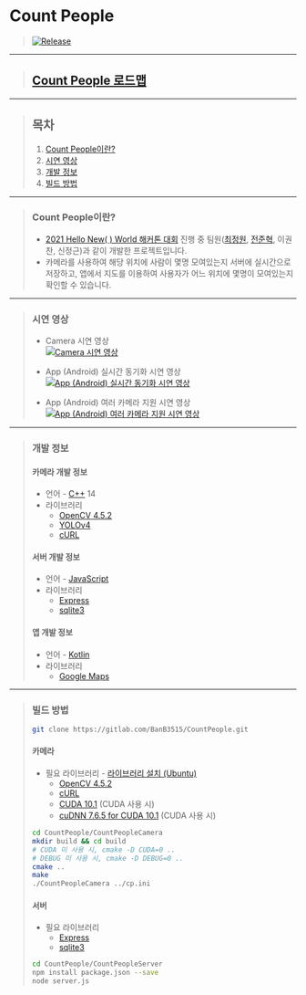 # **Count People**

> [![Release](https://img.shields.io/badge/Release-v1.0-2F9D27?style=for-the-badge&logo=GitLab&logoColor=white)](https://gitlab.com/BanB3515/CountPeople/-/releases)

---

> ## **[Count People 로드맵](https://www.notion.so/banb/Count-People-c36d957340a04d00816da0dca826f385)**

---

> ## **목차**
>
> 1. [Count People이란?](#Count-People이란)
> 2. [시연 영상](#시연-영상)
> 3. [개발 정보](#개발-정보)
> 4. [빌드 방법](#빌드-방법)

---

> ### **Count People이란?**
>
> -   [2021 Hello New( ) World 해커톤 대회](http://www.hellonewworld.co.kr/bbs/board.php?bo_table=51&wr_id=4) 진행 중 팀원([최정원](https://gitlab.com/BanB3515), [전준혁](https://gitlab.com/zaqwsx2003), 이권찬, 신정근)과 같이 개발한 프로젝트입니다.
> -   카메라를 사용하여 해당 위치에 사람이 몇명 모여있는지 서버에 실시간으로 저장하고, 앱에서 지도를 이용하여 사용자가 어느 위치에 몇명이 모여있는지 확인할 수 있습니다.

---

> ### **시연 영상**
>
> -   Camera 시연 영상  
>     [![Camera 시연 영상](https://img.youtube.com/vi/OxkI2eLC19c/0.jpg)](https://youtu.be/OxkI2eLC19c)
>
> -   App (Android) 실시간 동기화 시연 영상  
>     [![App (Android) 실시간 동기화 시연 영상](https://img.youtube.com/vi/R7CbMyBE36g/0.jpg)](https://youtu.be/R7CbMyBE36g)
>
> -   App (Android) 여러 카메라 지원 시연 영상  
>     [![App (Android) 여러 카메라 지원 시연 영상](https://img.youtube.com/vi/z37i_sfI9qI/0.jpg)](https://youtu.be/z37i_sfI9qI)

---

> ### **개발 정보**
>
> #### **카메라 개발 정보**
>
> -   언어 - [C++](https://isocpp.org/) 14
> -   라이브러리
>     -   [OpenCV 4.5.2](https://opencv.org/releases/)
>     -   [YOLOv4](https://github.com/AlexeyAB/darknet)
>     -   [cURL](https://curl.se/)
>
> #### **서버 개발 정보**
>
> -   언어 - [JavaScript](https://developer.mozilla.org/ko/docs/Web/JavaScript)
> -   라이브러리
>     -   [Express](https://expressjs.com/)
>     -   [sqlite3](https://github.com/mapbox/node-sqlite3)
>
> #### **앱 개발 정보**
>
> -   언어 - [Kotlin](https://kotlinlang.org/)
> -   라이브러리
>     -   [Google Maps](https://developers.google.com/maps?hl=ko)

---

> ### **빌드 방법**
>
> ```bash
> git clone https://gitlab.com/BanB3515/CountPeople.git
> ```
>
> #### 카메라
>
> -   필요 라이브러리 - [라이브러리 설치 (Ubuntu)](https://www.notion.so/banb/Camera-0ca5a2353673492f98e6a7000e1b9831#4cdcbe62e4634116bc68adaee7c24285)
>     -   [OpenCV 4.5.2](https://opencv.org/releases/)
>     -   [cURL](https://curl.se/)
>     -   [CUDA 10.1](https://developer.nvidia.com/cuda-toolkit-archive) (CUDA 사용 시)
>     -   [cuDNN 7.6.5 for CUDA 10.1](https://developer.nvidia.com/cudnn) (CUDA 사용 시)
>
> ```bash
> cd CountPeople/CountPeopleCamera
> mkdir build && cd build
> # CUDA 미 사용 시, cmake -D CUDA=0 ..
> # DEBUG 미 사용 시, cmake -D DEBUG=0 ..
> cmake ..
> make
> ./CountPeopleCamera ../cp.ini
> ```
>
> #### 서버
>
> -   필요 라이브러리
>     -   [Express](https://expressjs.com/)
>     -   [sqlite3](https://github.com/mapbox/node-sqlite3)
>
> ```bash
> cd CountPeople/CountPeopleServer
> npm install package.json --save
> node server.js
> ```
